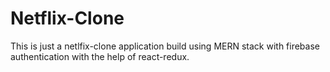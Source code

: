 # Netflix-Clone
This is just a netlfix-clone application build using MERN stack with firebase authentication with the help of react-redux.
